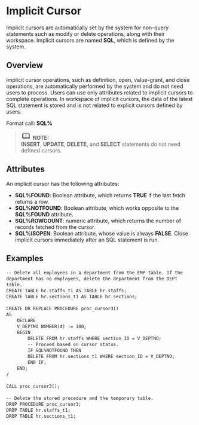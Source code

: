 # Implicit Cursor<a name="EN-US_TOPIC_0245374635"></a>

Implicit cursors are automatically set by the system for non-query statements such as modify or delete operations, along with their workspace. Implicit cursors are named  **SQL**, which is defined by the system.

## Overview<a name="en-us_topic_0237122245_en-us_topic_0059778352_s2cdd131c90024828a55b72311ceb5476"></a>

Implicit cursor operations, such as definition, open, value-grant, and close operations, are automatically performed by the system and do not need users to process. Users can use only attributes related to implicit cursors to complete operations. In workspace of implicit cursors, the data of the latest SQL statement is stored and is not related to explicit cursors defined by users.

Format call:  **SQL%**

>![](public_sys-resources/icon-note.gif) **NOTE:**   
>**INSERT**,  **UPDATE**,  **DELETE**, and  **SELECT**  statements do not need defined cursors.  

## Attributes<a name="en-us_topic_0237122245_en-us_topic_0059778352_sbc470b788a0c40af9e3f1dcf2d963894"></a>

An implicit cursor has the following attributes:

-   **SQL%FOUND**: Boolean attribute, which returns  **TRUE**  if the last fetch returns a row.
-   **SQL%NOTFOUND**: Boolean attribute, which works opposite to the  **SQL%FOUND**  attribute.
-   **SQL%ROWCOUNT**: numeric attribute, which returns the number of records fetched from the cursor.
-   **SQL%ISOPEN**: Boolean attribute, whose value is always  **FALSE**. Close implicit cursors immediately after an SQL statement is run.

## Examples<a name="en-us_topic_0237122245_en-us_topic_0059778352_s56d5099e16904d0bb9800bc6a8acf21c"></a>

```
-- Delete all employees in a department from the EMP table. If the department has no employees, delete the department from the DEPT table.
CREATE TABLE hr.staffs_t1 AS TABLE hr.staffs;
CREATE TABLE hr.sections_t1 AS TABLE hr.sections;

CREATE OR REPLACE PROCEDURE proc_cursor3() 
AS 
    DECLARE
    V_DEPTNO NUMBER(4) := 100;
    BEGIN
        DELETE FROM hr.staffs WHERE section_ID = V_DEPTNO;
        -- Proceed based on cursor status.
        IF SQL%NOTFOUND THEN
        DELETE FROM hr.sections_t1 WHERE section_ID = V_DEPTNO;
        END IF;
    END;
/

CALL proc_cursor3();

-- Delete the stored procedure and the temporary table.
DROP PROCEDURE proc_cursor3;
DROP TABLE hr.staffs_t1;
DROP TABLE hr.sections_t1;
```

